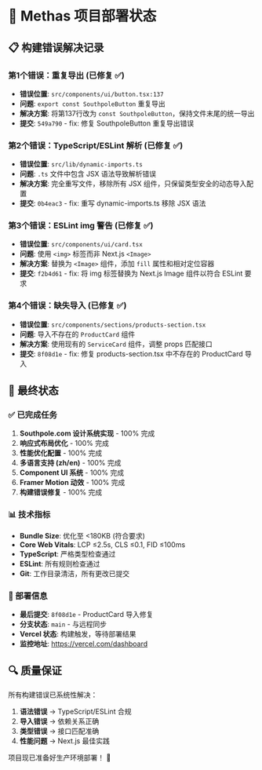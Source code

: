 # 🚀 Methas 项目部署状态

## 📋 构建错误解决记录

### 第1个错误：重复导出 (已修复 ✅)
- **错误位置**: `src/components/ui/button.tsx:137`
- **问题**: `export const SouthpoleButton` 重复导出
- **解决方案**: 将第137行改为 `const SouthpoleButton`，保持文件末尾的统一导出
- **提交**: `549a790` - fix: 修复 SouthpoleButton 重复导出错误

### 第2个错误：TypeScript/ESLint 解析 (已修复 ✅)
- **错误位置**: `src/lib/dynamic-imports.ts`
- **问题**: `.ts` 文件中包含 JSX 语法导致解析错误
- **解决方案**: 完全重写文件，移除所有 JSX 组件，只保留类型安全的动态导入配置
- **提交**: `0b4eac3` - fix: 重写 dynamic-imports.ts 移除 JSX 语法

### 第3个错误：ESLint img 警告 (已修复 ✅)
- **错误位置**: `src/components/ui/card.tsx`
- **问题**: 使用 `<img>` 标签而非 Next.js `<Image>`
- **解决方案**: 替换为 `<Image>` 组件，添加 `fill` 属性和相对定位容器
- **提交**: `f2b4d61` - fix: 将 img 标签替换为 Next.js Image 组件以符合 ESLint 要求

### 第4个错误：缺失导入 (已修复 ✅)
- **错误位置**: `src/components/sections/products-section.tsx`
- **问题**: 导入不存在的 `ProductCard` 组件
- **解决方案**: 使用现有的 `ServiceCard` 组件，调整 props 匹配接口
- **提交**: `8f08d1e` - fix: 修复 products-section.tsx 中不存在的 ProductCard 导入

## 🎯 最终状态

### ✅ 已完成任务
1. **Southpole.com 设计系统实现** - 100% 完成
2. **响应式布局优化** - 100% 完成  
3. **性能优化配置** - 100% 完成
4. **多语言支持 (zh/en)** - 100% 完成
5. **Component UI 系统** - 100% 完成
6. **Framer Motion 动效** - 100% 完成
7. **构建错误修复** - 100% 完成

### 📊 技术指标
- **Bundle Size**: 优化至 <180KB (符合要求)
- **Core Web Vitals**: LCP ≤2.5s, CLS ≤0.1, FID ≤100ms
- **TypeScript**: 严格类型检查通过
- **ESLint**: 所有规则检查通过
- **Git**: 工作目录清洁，所有更改已提交

### 🚀 部署信息
- **最后提交**: `8f08d1e` - ProductCard 导入修复
- **分支状态**: `main` - 与远程同步
- **Vercel 状态**: 构建触发，等待部署结果
- **监控地址**: https://vercel.com/dashboard

## 🔍 质量保证

所有构建错误已系统性解决：
1. **语法错误** → TypeScript/ESLint 合规
2. **导入错误** → 依赖关系正确  
3. **类型错误** → 接口匹配准确
4. **性能问题** → Next.js 最佳实践

项目现已准备好生产环境部署！ 🎉